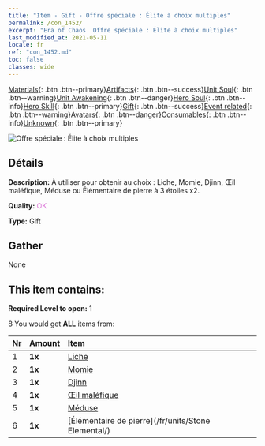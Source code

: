 ```yaml
---
title: "Item - Gift - Offre spéciale : Élite à choix multiples"
permalink: /con_1452/
excerpt: "Era of Chaos  Offre spéciale : Élite à choix multiples"
last_modified_at: 2021-05-11
locale: fr
ref: "con_1452.md"
toc: false
classes: wide
---
```

 [Materials](/ItemsFR/){: .btn .btn--primary}[Artifacts](/ItemsFR/Artifacts/){: .btn .btn--success}[Unit Soul](/ItemsFR/UnitSoul/){: .btn .btn--warning}[Unit Awakening](/ItemsFR/UnitAwakening/){: .btn .btn--danger}[Hero Soul](/ItemsFR/HeroSoul/){: .btn .btn--info}[Hero Skill](/ItemsFR/HeroSkill/){: .btn .btn--primary}[Gift](/ItemsFR/Gift/){: .btn .btn--success}[Event related](/ItemsFR/Events/){: .btn .btn--warning}[Avatars](/ItemsFR/Avatars/){: .btn .btn--danger}[Consumables](/ItemsFR/Consumables/){: .btn .btn--info}[Unknown](/ItemsFR/Unknown/){: .btn .btn--primary}

 ![Offre spéciale : Élite à choix multiples](/images/t/i_907066.png)

## Détails
 **Description:** À utiliser pour obtenir au choix : Liche, Momie, Djinn, Œil maléfique, Méduse ou Élémentaire de pierre à 3 étoiles x2.

 **Quality:** <span style="color: #DA70D6">OK</span>

 **Type:** Gift

## Gather

  None

## This item contains:

 **Required Level to open:** 1

 8 You would get **ALL** items  from:

  | Nr | Amount |     Item    |
  |:---|:-------|:------------|
  | 1 |  **1x** | [Liche](/fr/units/Lich/) |  | 
  | 2 |  **1x** | [Momie](/fr/units/Mummy/) |  | 
  | 3 |  **1x** | [Djinn](/fr/units/Genie/) |  | 
  | 4 |  **1x** | [Œil maléfique](/fr/units/Beholder/) |  | 
  | 5 |  **1x** | [Méduse](/fr/units/Medusa/) |  | 
  | 6 |  **1x** | [Élémentaire de pierre](/fr/units/Stone Elemental/) |  | 
